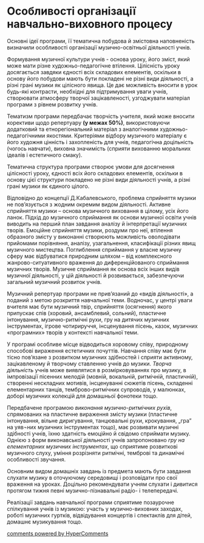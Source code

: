 <div id="hypercomments_widget" class="js-hypercomments-widget invisible"></div>

Особливості організації навчально-виховного процесу
=============================================


Основні ідеї програми, її тематична побудова й змістовна наповненість визначили особливості організації музично-освітньої діяльності учнів.

Формування музичної культури учнів -  основа уроку, його зміст, який може мати різне художньо-педагогічне втілення. Цілісність уроку досягається завдяки єдності всіх складових елементів, оскільки в основу його побудови мають бути покладені не різні види діяльності, а різні грані музики як цілісного явища. Це дає можливість вносити в урок будь-які контрасти, необхідні для підтримування уваги учнів, створювати атмосферу творчої зацікавленості, узгоджувати матеріал програми з рівнем розвитку учнів. 

Тематизм програми передбачає творчість учителя, який може вносити  корективи щодо репертуару **(у межах 50%)**, використовуючи додатковий та етнорегіональний матеріал з аналогічними художньо-педагогічними якостями. Критеріями відбору  музичного матеріалу є його художня цінність і захопленість для учнів, педагогічна доцільність (чогось навчати), виховна значимість (сприяти вихованню моральних ідеалів і естетичного смаку).

Тематична структура  програми створює умови для досягнення цілісності уроку, єдності  всіх його складових елементів, оскільки  в основу цієї структури покладено не різні  види діяльності учнів, а  різні грані музики як єдиного цілого.

Відповідно до концепції Д.Кабалевського, проблема  сприйняття  музики не пов’язується з жодним окремим  видом діяльності. Активне сприйняття  музики – основа музичного виховання в цілому, усіх його  ланок. Підхід до музичного сприймання як основи музичної освіти учнів виводить на перший план завдання аналізу  й інтерпретації музичних творів. Емоційне сприйняття музики, роздуми про неї, втілення образного змісту у виконанні створюють можливість оволодівати прийомами порівняння, аналізу, узагальнення, класифікації різних явищ музичного мистецтва. Поглиблення сприймання у власне музичну сферу має відбуватися природним  шляхом – від комплексного жанрово-ситуативного враження до диференційованого сприймання музичних творів. Музичне сприймання як основа всіх інших видів музичної діяльності, у цій діяльності й розвивається, забезпечуючи загальний музичний розвиток учнів.

Музичний репертуар програми не прив’язаний до «видів діяльності», а поданий з метою розкриття навчальної теми. Водночас, у центрі уваги  вчителя має бути музичний твір, сприйняття  (осягнення) якого припускає спів  (хоровий, ансамблевий, сольний), пластичне інтонування, музично-ритмічні рухи, гру на дитячих музичних інструментах, ігрове  чотирируччя, інсценування пісень, казок, музичних «програмних» творів у контексті навчальної теми. 

У програмі особливе місце відводиться хоровому співу, природному способові  вираження естетичних почуттів. Навчання співу має бути тісно пов’язане з розвитком музичних здібностей і сприяти активному, зацікавленому й творчому ставленню учнів до музики. *Творча діяльність* учнів може виявлятися в розмірковуваннях про музику, в імпровізації пісенних мелодій (мовній, вокальній, ритмічній, пластичній), створенні нескладних мотивів, інсценуванні сюжетів пісень, складенні елементарних танців,  темброво-ритмічних супроводів, у малюнках, доборі музичних колекцій для домашньої фонотеки тощо. 

Передбачене програмою *виконання музично-ритмічних рухів*, спрямованих на пластичне вираження змісту музики (пластичне інтонування, вільне диригування, танцювальні рухи, крокування, „гра” на уяв¬них музичних інструментах тощо), має розвивати музичні здібності учнів, їхню здатність емоційно й свідомо сприймати музику. Однією з форм виконавської діяльності учнів запропоновано *гру на елементарних музичних інструментах*, що сприятиме розвиткові музичного слуху, уміння розрізняти ритмічні, темброві та динамічні особливості звучання. 

Основним видом домашніх завдань із  предмета мають бути завдання слухати музику в оточуючому середовищі і розповідати про свої враження на уроках. Доцільно рекомендувати учням слухати і дивитися протягом тижня певні музично-пізнавальні радіо- і телепередачі.

Реалізації завдань навчальної програми сприятиме  позаурочне спілкування  учнів із музикою:  участь  у музично-виховних заходах, роботі  музичних гуртків, відвідування концертів і спектаклів для дітей,  домашнє музикування тощо. 


<div class="js-hypercomments-container">
<a href="http://hypercomments.com" class="hc-link" title="comments widget">comments powered by HyperComments</a>
</div>